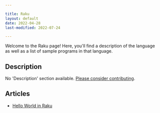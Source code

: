 ```yaml
---

title: Raku
layout: default
date: 2022-04-28
last-modified: 2022-07-24

---
```


Welcome to the Raku page! Here, you'll find a description of the language as well as a list of sample programs in that language.

## Description

No 'Description' section available. [Please consider contributing](https://github.com/TheRenegadeCoder/sample-programs-website).

## Articles

- [Hello World in Raku](https://sampleprograms.io/projects/hello-world/raku)